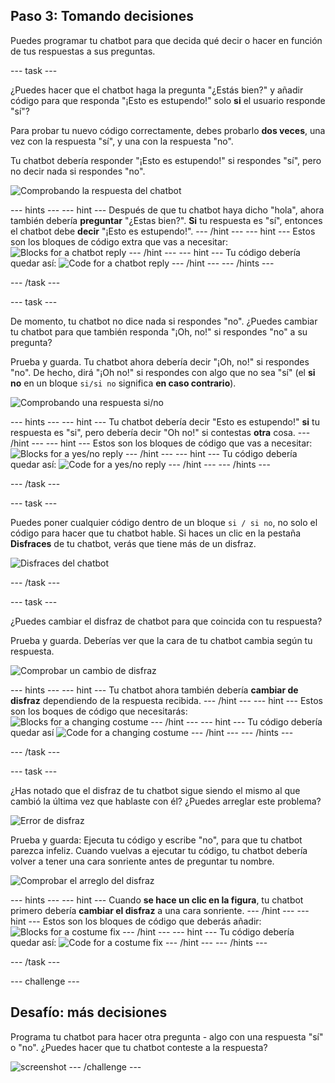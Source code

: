 ## Paso 3: Tomando decisiones

Puedes programar tu chatbot para que decida qué decir o hacer en función de tus respuestas a sus preguntas.

\--- task \---

¿Puedes hacer que el chatbot haga la pregunta "¿Estás bien?" y añadir código para que responda "¡Esto es estupendo!" solo **si** el usuario responde "sí"?

Para probar tu nuevo código correctamente, debes probarlo **dos veces**, una vez con la respuesta "sí", y una con la respuesta "no".

Tu chatbot debería responder "¡Esto es estupendo!" si respondes "sí", pero no decir nada si respondes "no".

![Comprobando la respuesta del chatbot](images/chatbot-if-test.png)

\--- hints \--- \--- hint \--- Después de que tu chatbot haya dicho "hola", ahora también debería **preguntar** "¿Estas bien?". **Si** tu respuesta es "sí", entonces el chatbot debe **decir** "¡Esto es estupendo!". \--- /hint \--- \--- hint \--- Estos son los bloques de código extra que vas a necesitar: ![Blocks for a chatbot reply](images/chatbot-if-blocks.png) \--- /hint \--- \--- hint \--- Tu código debería quedar así: ![Code for a chatbot reply](images/chatbot-if-code.png) \--- /hint \--- \--- /hints \---

\--- /task \---

\--- task \---

De momento, tu chatbot no dice nada si respondes "no". ¿Puedes cambiar tu chatbot para que también responda "¡Oh, no!" si respondes "no" a su pregunta?

Prueba y guarda. Tu chatbot ahora debería decir "¡Oh, no!" si respondes "no". De hecho, dirá "¡Oh no!" si respondes con algo que no sea "sí" (el **si no** en un bloque `si/si no` significa **en caso contrario**).

![Comprobando una respuesta si/no](images/chatbot-if-else-test.png)

\--- hints \--- \--- hint \--- Tu chatbot debería decir "Esto es estupendo!" **si** tu respuesta es "si", pero debería decir "Oh no!" si contestas **otra** cosa. \--- /hint \--- \--- hint \--- Estos son los bloques de código que vas a necesitar: ![Blocks for a yes/no reply](images/chatbot-if-else-blocks.png) \--- /hint \--- \--- hint \--- Tu código debería quedar así: ![Code for a yes/no reply](images/chatbot-if-else-code.png) \--- /hint \--- \--- /hints \---

\--- /task \---

\--- task \---

Puedes poner cualquier código dentro de un bloque `si / si no`, no solo el código para hacer que tu chatbot hable. Si haces un clic en la pestaña **Disfraces** de tu chatbot, verás que tiene más de un disfraz.

![Disfraces del chatbot](images/chatbot-costume-view.png)

\--- /task \---

\--- task \---

¿Puedes cambiar el disfraz de chatbot para que coincida con tu respuesta?

Prueba y guarda. Deberías ver que la cara de tu chatbot cambia según tu respuesta.

![Comprobar un cambio de disfraz](images/chatbot-costume-test.png)

\--- hints \--- \--- hint \--- Tu chatbot ahora también debería **cambiar de disfraz** dependiendo de la respuesta recibida. \--- /hint \--- \--- hint \--- Estos son los boques de código que necesitarás: ![Blocks for a changing costume](images/chatbot-costume-blocks.png) \--- /hint \--- \--- hint \--- Tu código debería quedar así ![Code for a changing costume](images/chatbot-costume-code.png) \--- /hint \--- \--- /hints \---

\--- /task \---

\--- task \---

¿Has notado que el disfraz de tu chatbot sigue siendo el mismo al que cambió la última vez que hablaste con él? ¿Puedes arreglar este problema?

![Error de disfraz](images/chatbot-costume-bug-test.png)

Prueba y guarda: Ejecuta tu código y escribe "no", para que tu chatbot parezca infeliz. Cuando vuelvas a ejecutar tu código, tu chatbot debería volver a tener una cara sonriente antes de preguntar tu nombre.

![Comprobar el arreglo del disfraz](images/chatbot-costume-fix-test.png)

\--- hints \--- \--- hint \--- Cuando **se hace un clic en la figura**, tu chatbot primero debería **cambiar el disfraz** a una cara sonriente. \--- /hint \--- \--- hint \--- Estos son los bloques de código que deberás añadir: ![Blocks for a costume fix](images/chatbot-costume-fix-blocks.png) \--- /hint \--- \--- hint \--- Tu código debería quedar así: ![Code for a costume fix](images/chatbot-costume-fix-code.png) \--- /hint \--- \--- /hints \---

\--- /task \---

\--- challenge \---

## Desafío: más decisiones

Programa tu chatbot para hacer otra pregunta - algo con una respuesta "sí" o "no". ¿Puedes hacer que tu chatbot conteste a la respuesta?

![screenshot](images/chatbot-joke.png) \--- /challenge \---